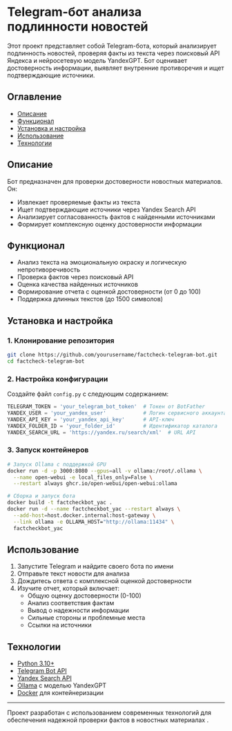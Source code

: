 # Telegram-бот анализа подлинности новостей

Этот проект представляет собой Telegram-бота, который анализирует подлинность новостей, проверяя факты из текста через поисковый API Яндекса и нейросетевую модель YandexGPT. Бот оценивает достоверность информации, выявляет внутренние противоречия и ищет подтверждающие источники.

## Оглавление
- [Описание](#описание)
- [Функционал](#функционал)
- [Установка и настройка](#установка-и-настройка)
- [Использование](#использование)
- [Технологии](#технологии)

## Описание
Бот предназначен для проверки достоверности новостных материалов. Он:
- Извлекает проверяемые факты из текста
- Ищет подтверждающие источники через Yandex Search API
- Анализирует согласованность фактов с найденными источниками
- Формирует комплексную оценку достоверности информации

## Функционал
- Анализ текста на эмоциональную окраску и логическую непротиворечивость
- Проверка фактов через поисковый API
- Оценка качества найденных источников
- Формирование отчета с оценкой достоверности (от 0 до 100)
- Поддержка длинных текстов (до 1500 символов)

## Установка и настройка

### 1. Клонирование репозитория
```bash
git clone https://github.com/yourusername/factcheck-telegram-bot.git
cd factcheck-telegram-bot
```

### 2. Настройка конфигурации
Создайте файл `config.py` с следующим содержанием:
```python
TELEGRAM_TOKEN = 'your_telegram_bot_token'  # Токен от BotFather
YANDEX_USER = 'your_yandex_user'            # Логин сервисного аккаунта
YANDEX_API_KEY = 'your_yandex_api_key'      # API-ключ
YANDEX_FOLDER_ID = 'your_folder_id'         # Идентификатор каталога
YANDEX_SEARCH_URL = 'https://yandex.ru/search/xml'  # URL API
```

### 3. Запуск контейнеров
```bash
# Запуск Ollama с поддержкой GPU
docker run -d -p 3000:8080 --gpus=all -v ollama:/root/.ollama \
  --name open-webui -e local_files_only=False \
  --restart always ghcr.io/open-webui/open-webui:ollama

# Сборка и запуск бота
docker build -t factcheckbot_yac .
docker run -d --name factcheckbot_yac --restart always \
  --add-host=host.docker.internal:host-gateway \
  --link ollama -e OLLAMA_HOST="http://ollama:11434" \
  factcheckbot_yac
```

## Использование
1. Запустите Telegram и найдите своего бота по имени
2. Отправьте текст новости для анализа
3. Дождитесь ответа с комплексной оценкой достоверности
4. Изучите отчет, который включает:
   - Общую оценку достоверности (0-100)
   - Анализ соответствия фактам
   - Вывод о надежности информации
   - Сильные стороны и проблемные места
   - Ссылки на источники

## Технологии
- [Python 3.10+](https://www.python.org/)
- [Telegram Bot API](https://core.telegram.org/bots/api)
- [Yandex Search API](https://yandex.ru/dev/xml/doc/dg/)
- [Ollama](https://ollama.ai/) с моделью YandexGPT
- [Docker](https://www.docker.com/) для контейнеризации

---

Проект разработан с использованием современных технологий для обеспечения надежной проверки фактов в новостных материалах .
